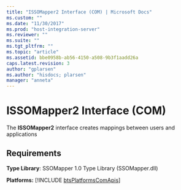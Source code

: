 ```yaml
---
title: "ISSOMapper2 Interface (COM) | Microsoft Docs"
ms.custom: ""
ms.date: "11/30/2017"
ms.prod: "host-integration-server"
ms.reviewer: ""
ms.suite: ""
ms.tgt_pltfrm: ""
ms.topic: "article"
ms.assetid: bbe0958b-ab56-4150-a508-9b3f1aadd26a
caps.latest.revision: 3
author: "gplarsen"
ms.author: "hisdocs; plarsen"
manager: "anneta"
---
```

# ISSOMapper2 Interface (COM)
The **ISSOMapper2** interface creates mappings between users and applications  
  
## Requirements  
 **Type Library**: SSOMapper 1.0 Type Library (SSOMapper.dll)  
  
 <strong>Platforms:</strong>  [!INCLUDE [btsPlatformsComApis](../includes/btsplatformscomapis-md.md)]